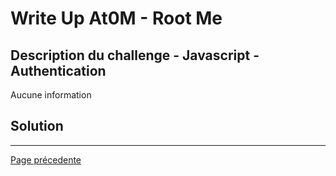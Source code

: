 # Write Up At0M - Root Me

## Description du challenge - Javascript - Authentication

Aucune information 

## Solution

-------------
[Page précedente](https://marc-emmanuel9.github.io/Root%20Me/)
